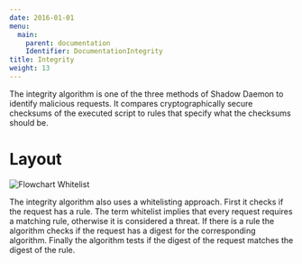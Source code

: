 ```yaml
---
date: 2016-01-01
menu:
  main:
    parent: documentation
    Identifier: DocumentationIntegrity
title: Integrity
weight: 13
---
```


The integrity algorithm is one of the three methods of Shadow Daemon to identify malicious requests.
It compares cryptographically secure checksums of the executed script to rules that specify what the checksums should be.

# Layout

![Flowchart Whitelist](/img/documentation/integrity.svg)

The integrity algorithm also uses a whitelisting approach.
First it checks if the request has a rule.
The term whitelist implies that every request requires a matching rule, otherwise it is considered a threat.
If there is a rule the algorithm checks if the request has a digest for the corresponding algorithm.
Finally the algorithm tests if the digest of the request matches the digest of the rule.
